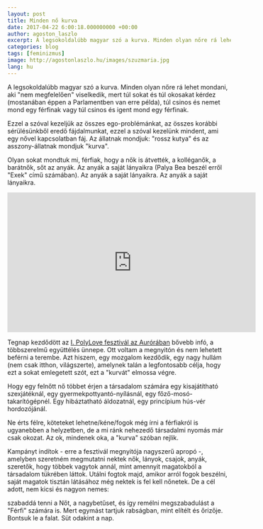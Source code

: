 ```yaml
---
layout: post
title: Minden nő kurva
date: 2017-04-22 6:00:18.000000000 +00:00
author: agoston_laszlo
excerpt: A legsokoldalúbb magyar szó a kurva. Minden olyan nőre rá lehet mondani, aki "nem megfelelően" viselkedik, mert túl sokat és túl okosakat kérdez (mostanában éppen a Parlamentben van erre példa), túl csinos és nemet mond egy férfinak vagy túl csinos és igent mond egy férfinak.
categories: blog
tags: [feminizmus]
image: http://agostonlaszlo.hu/images/szuzmaria.jpg
lang: hu
---
```

A legsokoldalúbb magyar szó a kurva. Minden olyan nőre rá lehet mondani, aki "nem megfelelően" viselkedik, mert túl sokat és túl okosakat kérdez (mostanában éppen a Parlamentben van erre példa), túl csinos és nemet mond egy férfinak vagy túl csinos és igent mond egy férfinak.

[](http://agostonlaszlo.hu/images/szuzmaria.jpg)

Ezzel a szóval kezeljük az összes ego-problémánkat, az összes korábbi sérülésünkből eredő fájdalmunkat, ezzel a szóval kezelünk mindent, ami egy nővel kapcsolatban fáj. Az állatnak mondjuk: "rossz kutya" és az asszony-állatnak mondjuk "kurva".

Olyan sokat mondtuk mi, férfiak, hogy a nők is átvették, a kolléganők, a barátnők, sőt az anyák. Az anyák a saját lányaikra (Palya Bea beszél erről "Exek" című számában). Az anyák a saját lányaikra. Az anyák a saját lányaikra.

<iframe width="560" height="315" src="https://www.youtube.com/embed/EUFvjETY148?start=9" frameborder="0" allowfullscreen></iframe>

Tegnap kezdődött az [I. PolyLove fesztivál az Aurórában](http://bit.ly/2pP6N4o) bővebb infó, a többszerelmű együttélés ünnepe. Ott voltam a megnyitón és nem lehetett beférni a terembe. Azt hiszem, egy mozgalom kezdődik, egy nagy hullám  (nem csak itthon, világszerte), amelynek talán a legfontosabb célja, hogy ezt a sokat emlegetett szót, ezt a "kurvát" elmossa végre.

Hogy egy felnőtt nő többet érjen a társadalom számára egy kisajátítható szexjátéknál, egy gyermekpottyantó-nyílásnál, egy főző-mosó-takarítógépnél. Egy hibáztatható áldozatnál, egy princípium hús-vér hordozójánál.

Ne érts félre, köteteket lehetne/kéne/fogok még írni a férfiakról is ugyanebben a helyzetben, de a mi ránk nehezedő társadalmi nyomás már csak okozat. Az ok, mindenek oka, a "kurva" szóban rejlik.

Kampányt indítok - erre a fesztivál megnyitója nagyszerű apropó -, amelyben szeretném megmutatni nektek nők, lányok, csajok, anyák, szeretők, hogy többek vagytok annál, mint amennyit magatokból a társadalom tükrében láttok. Utálni fogtok majd, amikor arról fogok beszélni, saját magatok tisztán látásához még nektek is fel kell nőnetek. De a cél adott, nem kicsi és nagyon nemes:

szabaddá tenni a Nőt, a nagybetűset, és így remélni megszabadulást a "Férfi" számára is. Mert egymást tartjuk rabságban, mint elítélt és őrizője. Bontsuk le a falat. Süt odakint a nap.
